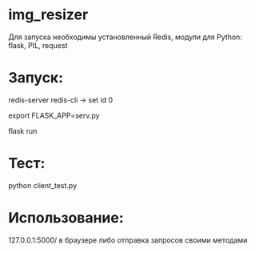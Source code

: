 # img_resizer

Для запуска необходимы установленный Redis, модули для Python: flask, PIL, request

# Запуск:
redis-server
redis-cli -> set id 0

export FLASK_APP=serv.py

flask run

# Тест:
python client_test.py

# Использование: 
127.0.0.1:5000/ в браузере либо отправка запросов своими методами
